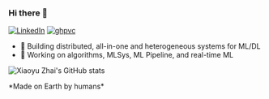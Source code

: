 ### Hi there 👋

[![LinkedIn](https://img.shields.io/badge/LinkedIn-%F0%9F%91%8B-blue.svg)](https://www.linkedin.com/in/xiaoyuzhai)
[![ghpvc](https://komarev.com/ghpvc/?username=ryantd)](https://komarev.com/ghpvc/?username=ryantd)

- 📝 Building distributed, all-in-one and heterogeneous systems for ML/DL
- 🔭 Working on algorithms, MLSys, ML Pipeline, and real-time ML

![Xiaoyu Zhai's GitHub stats](https://github-readme-stats.vercel.app/api?username=ryantd&show_icons=true&theme=dracula)

\*Made on Earth by humans\*
